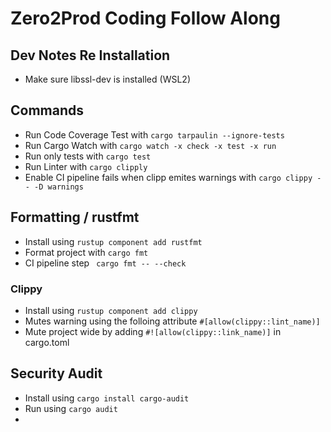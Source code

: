 # Zero2Prod Coding Follow Along

## Dev Notes Re Installation
- Make sure libssl-dev is installed (WSL2)

## Commands

- Run Code Coverage Test with `cargo tarpaulin --ignore-tests`
- Run Cargo Watch with `cargo watch -x check -x test -x run`
- Run only tests with `cargo test`
- Run Linter with `cargo clipply`
- Enable CI pipeline fails when clipp emites warnings with `cargo clippy -- -D warnings`


## Formatting / rustfmt
- Install using `rustup component add rustfmt`
- Format project with `cargo fmt`
- CI pipeline step ` cargo fmt -- --check`

### Clippy

- Install using `rustup component add clippy`
- Mutes warning using the folloing attribute `#[allow(clippy::lint_name)]`
- Mute project wide by adding `#![allow(clippy::link_name)]` in cargo.toml


## Security Audit
- Install using `cargo install cargo-audit`
- Run using `cargo audit`
- 